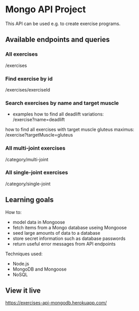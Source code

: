 # Mongo API Project  
This API can be used e.g. to create exercise programs.

## Available endpoints and queries

### All exercises  
/exercises

### Find exercise by id  
/exercises/exerciseId

### Search exercises by name and target muscle  
* examples
how to find all deadlift variations:  
/exercise?name=deadlift  

how to find all exercises with target muscle gluteus maximus:  
/exercise?targetMuscle=gluteus 

### All multi-joint exercises  
/category/multi-joint

### All single-joint exercises  
/category/single-joint

## Learning goals

How to:
* model data in Mongoose
* fetch items from a Mongo database useing Mongoose
* seed large amounts of data to a database
* store secret information such as database passwords
* return useful error messages from API endpoints

Techniques used:  
* Node.js
* MongoDB and Mongoose
* NoSQL

## View it live

https://exercises-api-mongodb.herokuapp.com/